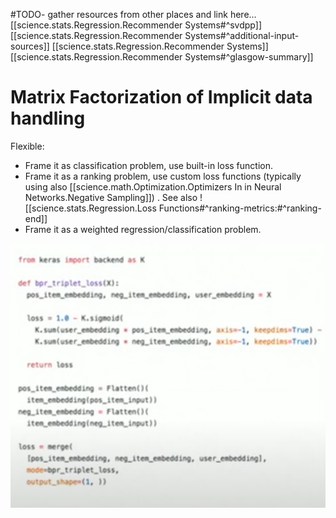

#TODO- gather resources from other places and link here...
[[science.stats.Regression.Recommender Systems#^svdpp]]
[[science.stats.Regression.Recommender Systems#^additional-input-sources]]
[[science.stats.Regression.Recommender Systems]]
[[science.stats.Regression.Recommender Systems#^glasgow-summary]]

# Matrix Factorization of Implicit data handling
Flexible:
 * Frame it as classification problem, use built-in loss function.
 * Frame it as a ranking problem, use custom loss functions (typically using also [[science.math.Optimization.Optimizers In in Neural Networks.Negative Sampling]]) .
 See also ![[science.stats.Regression.Loss Functions#^ranking-metrics:#^ranking-end]]
 * Frame it as a weighted regression/classification problem.

![](/assets/images/2022-01-17-20-19-44.png) 

